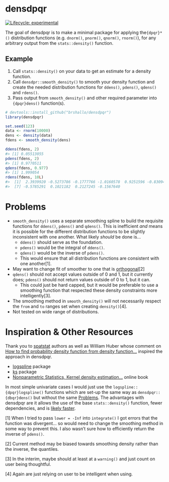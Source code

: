 
<!-- README.md is generated from README.Rmd. Please edit that file -->

# densdpqr

<!-- badges: start -->

[![Lifecycle:
experimental](https://img.shields.io/badge/lifecycle-experimental-orange.svg)](https://lifecycle.r-lib.org/articles/stages.html#experimental)
<!-- badges: end -->

The goal of densdpqr is to make a minimal package for applying
the`{dpqr}*()` distribution functions (e.g. `dnorm()`, `pnorm()`,
`qnorm()`, `rnorm()`), for any arbitrary output from the
`stats::density()` function.

## Example

1.  Call `stats::density()` on your data to get an estimate for a
    density function.
2.  Call `densdpr::smooth_density()` to smooth your density function and
    create the needed distribution functions for `ddens()`, `pdens()`,
    `qdens()` and `rdens()`.
3.  Pass output from `smooth_density()` and other required parameter
    into `{dpqr}dens()` function(s).

``` r
# devtools::install_github("brshallo/densdpqr")
library(densdpqr)

set.seed(123)
data <- rnorm(10000)
dens <- density(data)
fdens <- smooth_density(dens)

ddens(fdens, 2)
#> [1] 0.05513055
pdens(fdens, 2)
#> [1] 0.9770511
qdens(fdens, 0.977)
#> [1] 1.999054
rdens(fdens, 10L)
#>  [1]  2.3939920 -0.5273786 -0.1777766 -1.0160578  0.9251596 -0.8309481
#>  [7] -0.5785291  0.1021182  0.2127245 -0.1567640
```

# Problems

-   `smooth_density()` uses a separate smoothing spline to build the
    requisite functions for `ddens()`, `pdens()` and `qdens()`. This is
    inefficient *and* means it is possible for the different
    distribution functions to be slightly inconsistent with one another.
    What likely *should* be done is…
    -   `ddens()` should serve as the foundation.
    -   `pdens()` would be the integral of `ddens()`.
    -   `qdens()` would be the inverse of `pdens()`.
    -   This would ensure that all distribution functions are consistent
        with one another[1].
-   May want to change fit of smoother to one that is
    [orthogonal](https://en.wikipedia.org/wiki/Cubic_Hermite_spline)[2]
-   `qdens()` should not accept values outside of 0 and 1, but it
    currently does; `pdens()` should not return values outside of 0 to
    1, but it can.
    -   This could just be hard capped, but it would be preferable to
        use a smoothing function that respected these density
        constraints more intelligently[3].
-   The smoothing method in `smooth_density()` will not necessarily
    respect the `from` and `to` ranges set when creating `density()`[4].
-   Not tested on wide range of distributions.

# Inspiration & Other Resources

Thank you to
[spatstat](https://github.com/spatstat/spatstat.core/blob/76d20a642867d7c30a0f11c58af5b8634ad302cd/R/quantiledensity.R)
authors as well as William Huber whose comment on [How to find
probability density function from density
function…](https://stats.stackexchange.com/a/553271/193123) inspired the
approach in densdpqr.

-   [logspline](https://cran.r-project.org/web/packages/logspline/logspline.pdf)
    package
-   [ks](https://cran.r-project.org/web/packages/ks/ks.pdf) package
-   [Nonparametric Statistics, Kernel density
    estimation…](https://bookdown.org/egarpor/NP-UC3M/kde-i.html) online
    book

In most simple univariate cases I would just use the
`logspline::{dpqr}logspline()` functions which are set-up the same way
as `densdpqr::{dbqr}dens()` but without the same [Problems](#problems).
The advantages with densdpqr are it allows the use of the base
`stats::density()` function, fewer dependencies, and is [likely
faster](https://gist.github.com/brshallo/ea2e04347e14fae7ff969a54e2266359).

[1] When I tried to pass `lower = -Inf` into `integrate()` I got errors
that the function was divergent… so would need to change the smoothing
method in some way to prevent this. I also wasn’t sure how to
efficiently return the inverse of `pdens()`.

[2] Current method may be biased towards smoothing density rather than
the inverse, the quantiles.

[3] In the interim, maybe should at least at a `warning()` and just
count on user being thoughtful.

[4] Again are just relying on user to be intelligent when using.
